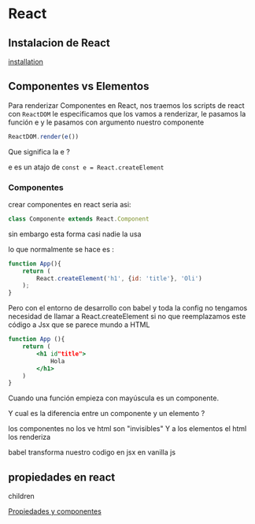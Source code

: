 # React 



## Instalacion de React

[installation](https://reactjs-bot.github.io/react/docs/installation.html)

## Componentes vs Elementos

Para renderizar Componentes en React, nos traemos los scripts de react con ``ReactDOM`` le especificamos que los vamos a renderizar, le pasamos la función e y le pasamos con argumento nuestro componente  
```js
ReactDOM.render(e())
```

Que significa la e ?

e es un atajo de ``const e = React.createElement  `` 

### **Componentes**

crear componentes en react seria asi:
```js
class Componente extends React.Component
```
sin embargo esta forma casi nadie la usa 

lo que normalmente se hace es :

```js
function App(){
    return (
        React.createElement('h1', {id: 'title'}, 'Oli')
    );
}
```
Pero con el entorno de desarrollo con babel y toda la config no tengamos necesidad de llamar a React.createElement si no que reemplazamos este código a Jsx que se parece mundo a HTML

```jsx
function App (){
    return (
        <h1 id"title">
            Hola 
        </h1>
    )
}
```
Cuando una función empieza con mayúscula es un componente.

Y cual es la diferencia entre un componente y un elemento ?

los componentes no los ve html son "invisibles"
Y a los elementos el html los renderiza 

babel transforma nuestro codigo en jsx en vanilla js  

## propiedades en react
children

[Propiedades y componentes](https://es.reactjs.org/docs/components-and-props.html)



